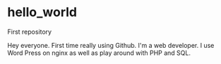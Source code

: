 # hello_world
First repository

Hey everyone. First time really using Github. I'm a web developer. I use Word Press on nginx as well as play around with PHP and SQL.
